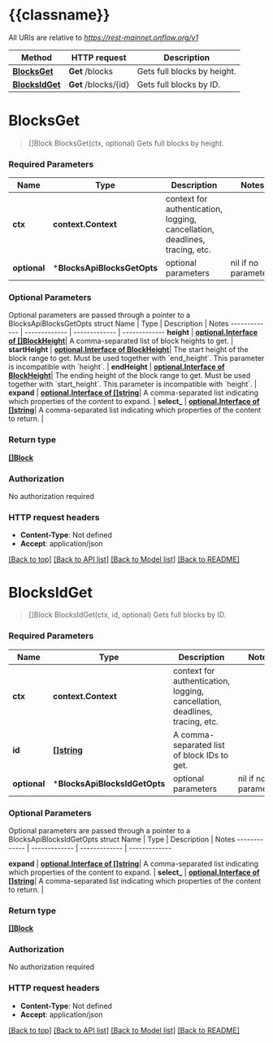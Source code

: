 # {{classname}}

All URIs are relative to *https://rest-mainnet.onflow.org/v1*

Method | HTTP request | Description
------------- | ------------- | -------------
[**BlocksGet**](BlocksApi.md#BlocksGet) | **Get** /blocks | Gets full blocks by height.
[**BlocksIdGet**](BlocksApi.md#BlocksIdGet) | **Get** /blocks/{id} | Gets full blocks by ID.

# **BlocksGet**
> []Block BlocksGet(ctx, optional)
Gets full blocks by height.

### Required Parameters

Name | Type | Description  | Notes
------------- | ------------- | ------------- | -------------
 **ctx** | **context.Context** | context for authentication, logging, cancellation, deadlines, tracing, etc.
 **optional** | ***BlocksApiBlocksGetOpts** | optional parameters | nil if no parameters

### Optional Parameters
Optional parameters are passed through a pointer to a BlocksApiBlocksGetOpts struct
Name | Type | Description  | Notes
------------- | ------------- | ------------- | -------------
 **height** | [**optional.Interface of []BlockHeight**](BlockHeight.md)| A comma-separated list of block heights to get. | 
 **startHeight** | [**optional.Interface of BlockHeight**](.md)| The start height of the block range to get. Must be used together with &#x60;end_height&#x60;. This parameter is incompatible with &#x60;height&#x60;. | 
 **endHeight** | [**optional.Interface of BlockHeight**](.md)| The ending height of the block range to get. Must be used together with &#x60;start_height&#x60;. This parameter is incompatible with &#x60;height&#x60;. | 
 **expand** | [**optional.Interface of []string**](string.md)| A comma-separated list indicating which properties of the content to expand. | 
 **select_** | [**optional.Interface of []string**](string.md)| A comma-separated list indicating which properties of the content to return. | 

### Return type

[**[]Block**](Block.md)

### Authorization

No authorization required

### HTTP request headers

 - **Content-Type**: Not defined
 - **Accept**: application/json

[[Back to top]](#) [[Back to API list]](../README.md#documentation-for-api-endpoints) [[Back to Model list]](../README.md#documentation-for-models) [[Back to README]](../README.md)

# **BlocksIdGet**
> []Block BlocksIdGet(ctx, id, optional)
Gets full blocks by ID.

### Required Parameters

Name | Type | Description  | Notes
------------- | ------------- | ------------- | -------------
 **ctx** | **context.Context** | context for authentication, logging, cancellation, deadlines, tracing, etc.
  **id** | [**[]string**](string.md)| A comma-separated list of block IDs to get. | 
 **optional** | ***BlocksApiBlocksIdGetOpts** | optional parameters | nil if no parameters

### Optional Parameters
Optional parameters are passed through a pointer to a BlocksApiBlocksIdGetOpts struct
Name | Type | Description  | Notes
------------- | ------------- | ------------- | -------------

 **expand** | [**optional.Interface of []string**](string.md)| A comma-separated list indicating which properties of the content to expand. | 
 **select_** | [**optional.Interface of []string**](string.md)| A comma-separated list indicating which properties of the content to return. | 

### Return type

[**[]Block**](Block.md)

### Authorization

No authorization required

### HTTP request headers

 - **Content-Type**: Not defined
 - **Accept**: application/json

[[Back to top]](#) [[Back to API list]](../README.md#documentation-for-api-endpoints) [[Back to Model list]](../README.md#documentation-for-models) [[Back to README]](../README.md)


